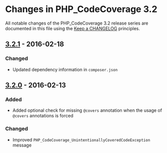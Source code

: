 # Changes in PHP_CodeCoverage 3.2

All notable changes of the PHP_CodeCoverage 3.2 release series are documented in this file using the [Keep a CHANGELOG](http://keepachangelog.com/) principles.

## [3.2.1] - 2016-02-18

### Changed

* Updated dependency information in `composer.json`

## [3.2.0] - 2016-02-13

### Added

* Added optional check for missing `@covers` annotation when the usage of `@covers` annotations is forced

### Changed

* Improved `PHP_CodeCoverage_UnintentionallyCoveredCodeException` message

[3.2.1]: http://github.com/sebastianbergmann/php-code-coverage/compare/3.2.0...3.2.1
[3.2.0]: http://github.com/sebastianbergmann/php-code-coverage/compare/3.1...3.2.0

